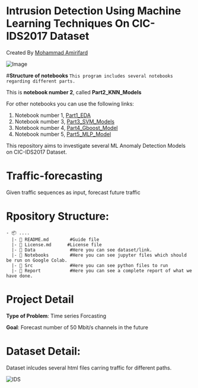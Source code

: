 # **Intrusion Detection Using Machine Learning Techniques On CIC-IDS2017 Dataset**

Created By [Mohammad Amirifard](https://www.linkedin.com/in/mohammad-amirifard/)


<img src="https://www.teligentsolutions.com/wp-content/uploads/2015/04/Teligent_Solutions_Intrusion_Detection.jpg" alt="Image" />

#**Structure of notebooks**
`This program includes several notebooks regarding different parts.`

This is **notebook number 2**, called **Part2_KNN_Models**

For other notebooks you can use the following links:


1.   Notebook number 1, [Part1_EDA](https://)
2.   Notebook number 3, [Part3_SVM_Models](https://)
3.   Notebook number 4, [Part4_Gboost_Model](https://)
4.   Notebook number 5, [Part5_MLP_Model](https://)

This repository aims to investigate several ML Anomaly Detection Models on CIC-IDS2017 Dataset.
# Traffic-forecasting
Given traffic sequences as input, forecast future traffic


# Rpository Structure:
```
- 📦 ....
  |- 📄 README.md        #Guide file
  |- 📄 License.md      #License file
  |- 📂 Data             #Here you can see dataset/link.
  |- 📂 Notebooks        #Here you can see jupyter files which should be run on Google Colab.
  |- 📂 Src              #Here you can see python files to run
  |- 📂 Report           #Here you can see a complete report of what we have done.
```

# Project Detail
**Type of Problem**:
Time series Forcasting

**Goal**:
Forecast number of 50 Mbit/s channels in the future

# Dataset Detail:
Dataset inlcudes several html files carring traffic for different paths.

 
![IDS](https://media.springernature.com/lw685/springer-static/image/chp%3A10.1007%2F978-3-319-98842-9_6/MediaObjects/462756_1_En_6_Fig2_HTML.gif)





